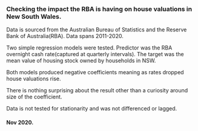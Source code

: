 ### Checking the impact the RBA is having on house valuations in New South Wales. 

Data is sourced from the Australian Bureau of Statistics and the Reserve Bank of Australia(RBA). Data spans 2011-2020.

Two simple regression models were tested. Predictor was the RBA overnight cash rate(captured at quarterly intervals).
The target was the mean value of housing stock owned by households in NSW.

Both models produced negative coefficients meaning as rates dropped house valuations rise.

There is nothing surprising about the result other than a curiosity around size of the coefficient. 

Data is not tested for stationarity and was not differenced or lagged.


#### Nov 2020.


